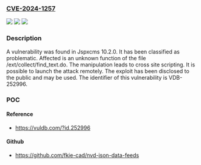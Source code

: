 ### [CVE-2024-1257](https://cve.mitre.org/cgi-bin/cvename.cgi?name=CVE-2024-1257)
![](https://img.shields.io/static/v1?label=Product&message=Jspxcms&color=blue)
![](https://img.shields.io/static/v1?label=Version&message=%3D%2010.2.0%20&color=brighgreen)
![](https://img.shields.io/static/v1?label=Vulnerability&message=CWE-79%20Cross%20Site%20Scripting&color=brighgreen)

### Description

A vulnerability was found in Jspxcms 10.2.0. It has been classified as problematic. Affected is an unknown function of the file /ext/collect/find_text.do. The manipulation leads to cross site scripting. It is possible to launch the attack remotely. The exploit has been disclosed to the public and may be used. The identifier of this vulnerability is VDB-252996.

### POC

#### Reference
- https://vuldb.com/?id.252996

#### Github
- https://github.com/fkie-cad/nvd-json-data-feeds

